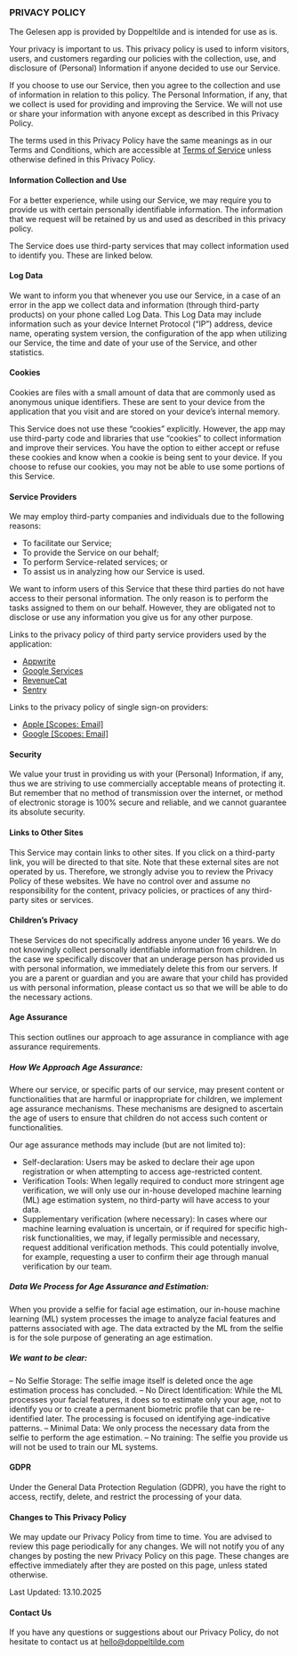 ### PRIVACY POLICY

The Gelesen app is provided by Doppeltilde and is intended for use as is.

Your privacy is important to us. This privacy policy is used to inform visitors, users, and customers regarding our policies with the collection, use, and disclosure of (Personal) Information if anyone decided to use our Service.

If you choose to use our Service, then you agree to the collection and use of information in relation to this policy. The Personal Information, if any, that we collect is used for providing and improving the Service. We will not use or share your information with anyone except as described in this Privacy Policy.

The terms used in this Privacy Policy have the same meanings as in our Terms and Conditions, which are accessible at [Terms of Service](https://gelesen.app/terms-of-service) unless otherwise defined in this Privacy Policy.

#### Information Collection and Use

For a better experience, while using our Service, we may require you to provide us with certain personally identifiable information. The information that we request will be retained by us and used as described in this privacy policy.

The Service does use third-party services that may collect information used to identify you. These are linked below.

#### Log Data

We want to inform you that whenever you use our Service, in a case of an error in the app we collect data and information (through third-party products) on your phone called Log Data. This Log Data may include information such as your device Internet Protocol (“IP”) address, device name, operating system version, the configuration of the app when utilizing our Service, the time and date of your use of the Service, and other statistics.

#### Cookies

Cookies are files with a small amount of data that are commonly used as anonymous unique identifiers. These are sent to your device from the application that you visit and are stored on your device’s internal memory.

This Service does not use these “cookies” explicitly. However, the app may use third-party code and libraries that use “cookies” to collect information and improve their services. You have the option to either accept or refuse these cookies and know when a cookie is being sent to your device. If you choose to refuse our cookies, you may not be able to use some portions of this Service.

#### Service Providers

We may employ third-party companies and individuals due to the following reasons:
- To facilitate our Service;
- To provide the Service on our behalf;
- To perform Service-related services; or
- To assist us in analyzing how our Service is used.

We want to inform users of this Service that these third parties do not have access to their personal information. The only reason is to perform the tasks assigned to them on our behalf. However, they are obligated not to disclose or use any information you give us for any other purpose.

Links to the privacy policy of third party service providers used by the application:
- [Appwrite](https://appwrite.io/privacy)
- [Google Services](https://policies.google.com/privacy)
- [RevenueCat](https://www.revenuecat.com/privacy/)
- [Sentry](https://sentry.io/privacy/)

Links to the privacy policy of single sign-on providers:

- [Apple [Scopes: Email]](https://www.apple.com/legal/privacy/data/en/sign-in-with-apple/)
- [Google [Scopes: Email]](https://policies.google.com/privacy?hl=en-US)

#### Security

We value your trust in providing us with your (Personal) Information, if any, thus we are striving to use commercially acceptable means of protecting it. But remember that no method of transmission over the internet, or method of electronic storage is 100% secure and reliable, and we cannot guarantee its absolute security.

#### Links to Other Sites

This Service may contain links to other sites. If you click on a third-party link, you will be directed to that site. Note that these external sites are not operated by us. Therefore, we strongly advise you to review the Privacy Policy of these websites. We have no control over and assume no responsibility for the content, privacy policies, or practices of any third-party sites or services.

#### Children’s Privacy

These Services do not specifically address anyone under 16 years. We do not knowingly collect personally identifiable information from children. In the case we specifically discover that an underage person has provided us with personal information, we immediately delete this from our servers. If you are a parent or guardian and you are aware that your child has provided us with personal information, please contact us so that we will be able to do the necessary actions.

#### Age Assurance

This section outlines our approach to age assurance in compliance with age assurance requirements.

##### How We Approach Age Assurance:

Where our service, or specific parts of our service, may present content or functionalities that are harmful or inappropriate for children, we implement age assurance mechanisms. These mechanisms are designed to ascertain the age of users to ensure that children do not access such content or functionalities.

Our age assurance methods may include (but are not limited to):

- Self-declaration: Users may be asked to declare their age upon registration or when attempting to access age-restricted content.
- Verification Tools: When legally required to conduct more stringent age verification, we will only use our in-house developed machine learning (ML) age estimation system, no third-party will have access to your data.
- Supplementary verification (where necessary): In cases where our machine learning evaluation is uncertain, or if required for specific high-risk functionalities, we may, if legally permissible and necessary, request additional verification methods. This could potentially involve, for example, requesting a user to confirm their age through manual verification by our team.

##### Data We Process for Age Assurance and Estimation:

When you provide a selfie for facial age estimation, our in-house machine learning (ML) system processes the image to analyze facial features and patterns associated with age. The data extracted by the ML from the selfie is for the sole purpose of generating an age estimation.

##### We want to be clear:

– No Selfie Storage: The selfie image itself is deleted once the age estimation process has concluded.
– No Direct Identification: While the ML processes your facial features, it does so to estimate only your age, not to identify you or to create a permanent biometric profile that can be re-identified later. The processing is focused on identifying age-indicative patterns.
– Minimal Data: We only process the necessary data from the selfie to perform the age estimation.
– No training: The selfie you provide us will not be used to train our ML systems.

#### GDPR

Under the General Data Protection Regulation (GDPR), you have the right to access, rectify, delete, and restrict the processing of your data.

#### Changes to This Privacy Policy

We may update our Privacy Policy from time to time. You are advised to review this page periodically for any changes. We will not notify you of any changes by posting the new Privacy Policy on this page. These changes are effective immediately after they are posted on this page, unless stated otherwise.

Last Updated: 13.10.2025

#### Contact Us

If you have any questions or suggestions about our Privacy Policy, do not hesitate to contact us at hello@doppeltilde.com
